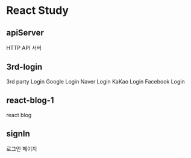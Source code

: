 # React Study

## apiServer
HTTP API 서버

## 3rd-login
3rd party Login
Google Login
Naver Login
KaKao Login
Facebook Login

## react-blog-1
react blog

## signIn
로그인 페이지